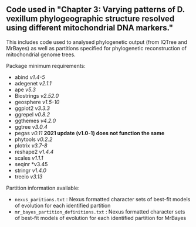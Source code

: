 ## Code used in "Chapter 3: Varying patterns of D. vexillum phylogeographic structure resolved using different mitochondrial DNA markers."

This includes code used to analysed phylogenetic output (from IQTree and MrBayes) as well as partitions specified for phylogenetic reconstruction of mitochondrial genome trees. 

Package minimum requirements: 

- abind *v1.4-5*
- adegenet *v2.1.1* 
- ape *v5.3*
- Biostrings *v2.52.0* 
- geosphere *v1.5-10*
- ggplot2 *v3.3.3*
- ggrepel *v0.8.2*
- ggthemes *v4.2.0*
- ggtree *v3.0.4*
- pegas *v0.11* **2021 update (v1.0-1) does not function the same**
- phytools *v0.2.2*
- plotrix *v3.7-8*
- reshape2 *v1.4.4*
- scales *v1.1.1*
- seqinr *v3.45
- stringr *v1.4.0*
- treeio *v3.13*


Partition information available: 

- `nexus_paritions.txt` : Nexus formatted character sets of best-fit models of evolution for each identified partition
- `mr_bayes_partition_definitions.txt` : Nexus formatted character sets of best-fit models of evolution for each identified partition for MrBayes
